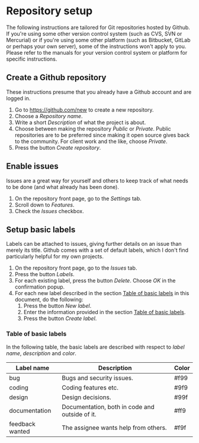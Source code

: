 # Repository setup
The following instructions are tailored for Git repositories hosted by Github. 
If you're using some other version control system (such as CVS, SVN or 
Mercurial) or if you're using some other platform (such as Bitbucket, GitLab or 
perhaps your own server), some of the instructions won't apply to you. Please 
refer to the manuals for your version control system or platform for specific 
instructions.

## Create a Github repository
These instructions presume that you already have a Github account and are 
logged in.

1. Go to https://github.com/new to create a new repository.
1. Choose a *Repository name*.
1. Write a short *Description* of what the project is about.
1. Choose between making the repository *Public* or *Private*. Public 
repositories are to be preferred since making it open source gives back to the 
community. For client work and the like, choose *Private*.
1. Press the button *Create repository*.

## Enable issues
Issues are a great way for yourself and others to keep track of what needs to 
be done (and what already has been done).

1. On the repository front page, go to the *Settings* tab.
1. Scroll down to *Features*.
1. Check the *Issues* checkbox.

## Setup basic labels
Labels can be attached to issues, giving further details on an issue than 
merely its title. Github comes with a set of default labels, which I don't find 
particularly helpful for my own projects.

1. On the repository front page, go to the *Issues* tab.
1. Press the button *Labels*.
1. For each existing label, press the button *Delete*. Choose *OK* in the 
confirmation popup.
1. For each new label described in the section [Table of basic labels][1] in 
this document, do the following:
	1. Press the button *New label*.
	1. Enter the information provided in the section [Table of basic labels][1].
	1. Press the button *Create label*.

### Table of basic labels
In the following table, the basic labels are described with respect to *label 
name*, *description* and *color*.

Label name | Description | Color
--- | --- | ---
bug | Bugs and security issues. | #f99
coding | Coding features etc. | #9f9
design | Design decisions. | #99f
documentation | Documentation, both in code and outside of it. | #ff9
feedback wanted | The assignee wants help from others. | #f9f


[1]: #table-of-basic-labels
